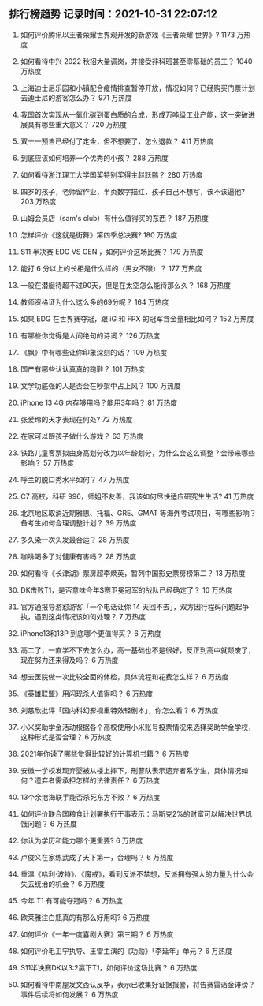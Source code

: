 
## 排行榜趋势 记录时间：2021-10-31 22:07:12
  
  1. 如何评价腾讯以王者荣耀世界观开发的新游戏《王者荣耀·世界》? 1173 万热度
    
  2. 如何看待中兴 2022 秋招大量调岗，并接受非科班甚至零基础的员工？ 1040 万热度
    
  3. 上海迪士尼乐园和小镇配合疫情排查暂停开放，情况如何？已经购买门票计划去迪士尼的游客怎么办？ 971 万热度
    
  4. 我国首次实现从一氧化碳到蛋白质的合成，形成万吨级工业产能，这一突破进展具有哪些重大意义？ 720 万热度
    
  5. 双十一预售已经付了定金，但不想要了，怎么退款？ 411 万热度
    
  6. 到底应该如何培养一个优秀的小孩？ 288 万热度
    
  7. 如何看待浙江理工大学国奖特别奖得主赵跃鹏？ 280 万热度
    
  8. 四岁的孩子，老师留作业，半页数字描红，孩子自己不想写，该不该逼他? 203 万热度
    
  9. 山姆会员店（sam's club）有什么值得买的东西？ 187 万热度
    
  10. 怎样评价《这就是街舞》第四季总决赛? 180 万热度
    
  11. S11 半决赛 EDG VS GEN ，如何评价这场比赛？ 179 万热度
    
  12. 能打 6 分以上的长相是什么样的（男女不限）？ 177 万热度
    
  13. 一般在潜艇待超不过90天，但是在太空怎么能待那么久？ 168 万热度
    
  14. 教师资格证为什么这么多的69分呢？ 164 万热度
    
  15. 如果 EDG 在世界赛夺冠，跟 iG 和 FPX 的冠军含金量相比如何？ 152 万热度
    
  16. 有哪些你觉得是人间绝句的诗词？ 126 万热度
    
  17. 《飘》中有哪些让你印象深刻的话？ 109 万热度
    
  18. 国产有哪些认认真真的跑鞋？ 101 万热度
    
  19. 文学功底强的人是否会在吵架中占上风？ 100 万热度
    
  20. iPhone 13 4G 内存够用吗？能用3年吗？ 81 万热度
    
  21. 张爱玲的天才表现在何处? 72 万热度
    
  22. 在家可以跟孩子做什么游戏？ 63 万热度
    
  23. 铁路儿童客票拟由身高划分改为以年龄划分，为什么会这么调整？会带来哪些影响？ 57 万热度
    
  24. 呼兰的脱口秀水平如何？ 47 万热度
    
  25. C7 高校，科研 996，师姐不友善，我该如何尽快适应研究生生活? 41 万热度
    
  26. 北京地区取消近期雅思、托福、GRE、GMAT 等海外考试项目，有哪些影响？备考生如何合理调整计划？ 39 万热度
    
  27. 多久染一次头发最合适？ 28 万热度
    
  28. 咖啡喝多了对健康有害吗？ 28 万热度
    
  29. 如何看待《长津湖》票房超李焕英，暂列中国影史票房榜第二？ 13 万热度
    
  30. DK击败T1，是否意味今年S赛卫冕冠军的战队已经确定了？ 10 万热度
    
  31. 官方通报导游怼游客「一个电话让你 14 天回不去」，双方因行程码问题起争执，遇到这类情况该如何处理？ 7 万热度
    
  32. iPhone13和13P 到底哪个更值得买？ 6 万热度
    
  33. 高二了，一直学不下去怎么办，高一基础也不是很好，反正到高中就颓废了，现在努力还来得及吗？ 6 万热度
    
  34. 想去医院做一次比较全面的体检，具体流程和花费怎么样？ 6 万热度
    
  35. 《英雄联盟》用闪现杀人值得吗？ 6 万热度
    
  36. 刘慈欣批评「国内科幻影视重特效轻剧本」，你怎么看？ 6 万热度
    
  37. 小米奖助学金活动根据各个高校使用小米账号投票情况来选择奖助学金学校，这种形式是否合理？ 6 万热度
    
  38. 2021年你读了哪些觉得比较好的计算机书籍？ 6 万热度
    
  39. 安徽一学校发现弃婴被从楼上摔下，刑警队表示遗弃者系学生，具体情况如何？遗弃者需承担怎样的法律责任？ 6 万热度
    
  40. 13个余沧海联手能否杀死东方不败？ 6 万热度
    
  41. 如何评价联合国粮食计划署执行干事表示：马斯克2%的财富可以解决世界饥饿问题？ 6 万热度
    
  42. 你认为学历和能力哪个更重要? 6 万热度
    
  43. 卢俊义在家练武成了天下第一，合理吗？ 6 万热度
    
  44. 重温《哈利·波特》、《魔戒》，看到反派不禁想，反派拥有强大的力量为什么会失去统治的机会？ 6 万热度
    
  45. 今年 T1 有可能夺冠吗？ 6 万热度
    
  46. 欧莱雅注白瓶真的有那么好用吗? 6 万热度
    
  47. 如何评价《一年一度喜剧大赛》第三期？ 6 万热度
    
  48. 如何评价毛卫宁执导、王雷主演的《功勋》「李延年」单元？ 6 万热度
    
  49. S11半决赛DK以3:2赢下T1，如何评价这场比赛？ 6 万热度
    
  50. 如何看待中南屋发文否认反华，表示已收集好证据报警，将告赛雷话金诽谤？事件后续将如何发展？ 6 万热度
    